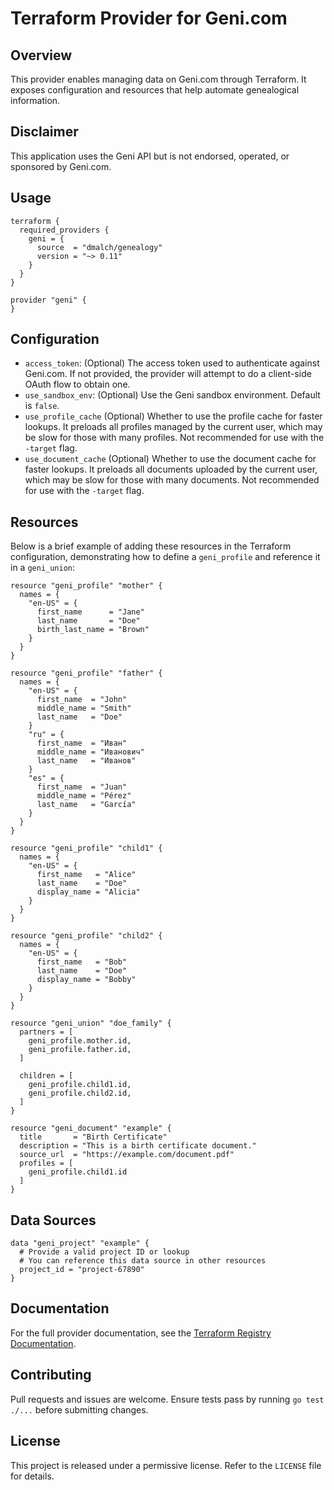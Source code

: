 # Terraform Provider for Geni.com

## Overview

This provider enables managing data on Geni.com through Terraform. It exposes configuration and resources that help
automate genealogical information.

## Disclaimer

This application uses the Geni API but is not endorsed, operated, or sponsored by Geni.com.

## Usage

```hcl
terraform {
  required_providers {
    geni = {
      source  = "dmalch/genealogy"
      version = "~> 0.11"
    }
  }
}

provider "geni" {
}
```

## Configuration

* `access_token`: (Optional) The access token used to authenticate against Geni.com. If not provided, the provider will
  attempt to do a client-side OAuth flow to obtain one.
* `use_sandbox_env`: (Optional) Use the Geni sandbox environment. Default is `false`.
* `use_profile_cache` (Optional) Whether to use the profile cache for faster lookups. It preloads all profiles managed
  by the current user, which may be slow for those with many profiles. Not recommended for use with the `-target` flag.
* `use_document_cache` (Optional) Whether to use the document cache for faster lookups. It preloads all documents
  uploaded by the current user, which may be slow for those with many documents. Not recommended for use with the
  `-target` flag.

## Resources

Below is a brief example of adding these resources in the Terraform configuration, demonstrating how to define a
`geni_profile` and reference it in a `geni_union`:

```hcl
resource "geni_profile" "mother" {
  names = {
    "en-US" = {
      first_name      = "Jane"
      last_name       = "Doe"
      birth_last_name = "Brown"
    }
  }
}

resource "geni_profile" "father" {
  names = {
    "en-US" = {
      first_name  = "John"
      middle_name = "Smith"
      last_name   = "Doe"
    }
    "ru" = {
      first_name  = "Иван"
      middle_name = "Иванович"
      last_name   = "Иванов"
    }
    "es" = {
      first_name  = "Juan"
      middle_name = "Pérez"
      last_name   = "García"
    }
  }
}

resource "geni_profile" "child1" {
  names = {
    "en-US" = {
      first_name   = "Alice"
      last_name    = "Doe"
      display_name = "Alicia"
    }
  }
}

resource "geni_profile" "child2" {
  names = {
    "en-US" = {
      first_name   = "Bob"
      last_name    = "Doe"
      display_name = "Bobby"
    }
  }
}

resource "geni_union" "doe_family" {
  partners = [
    geni_profile.mother.id,
    geni_profile.father.id,
  ]

  children = [
    geni_profile.child1.id,
    geni_profile.child2.id,
  ]
}

resource "geni_document" "example" {
  title       = "Birth Certificate"
  description = "This is a birth certificate document."
  source_url  = "https://example.com/document.pdf"
  profiles = [
    geni_profile.child1.id
  ]
}
```

## Data Sources

```hcl
data "geni_project" "example" {
  # Provide a valid project ID or lookup
  # You can reference this data source in other resources
  project_id = "project-67890"
}
```

## Documentation

For the full provider documentation, see
the [Terraform Registry Documentation](https://registry.terraform.io/providers/dmalch/genealogy/latest/docs).

## Contributing

Pull requests and issues are welcome. Ensure tests pass by running `go test ./...` before submitting changes.

## License

This project is released under a permissive license. Refer to the `LICENSE` file for details.
